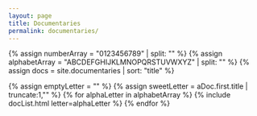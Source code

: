 ```yaml
---
layout: page
title: Documentaries
permalink: documentaries/
---
```


{% assign numberArray = "0123456789" | split: "" %}
{% assign alphabetArray = "ABCDEFGHIJKLMNOPQRSTUVWXYZ" | split: "" %}
{% assign docs = site.documentaries | sort: "title" %}

  <div class="row">
      {% assign emptyLetter = "" %}
      {% assign sweetLetter = aDoc.first.title | truncate:1,"" %}
      {% for alphaLetter in alphabetArray  %}
          {% include docList.html letter=alphaLetter %}
      {% endfor %}
    
  </div>
